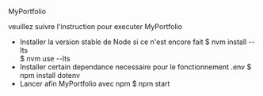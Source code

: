MyPortfolio


veuillez suivre l'instruction pour executer MyPortfolio 

* Installer la version stable de Node si ce n'est encore fait
 $ nvm install --lts  
 $ nvm use --lts 
* Installer certain dependance necessaire pour le fonctionnement .env
 $ npm install dotenv  
* Lancer afin MyPortfolio avec npm 
 $ npm start 
